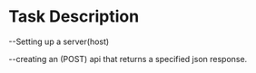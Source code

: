 <h1>Task Description</h1>
<p>--Setting up a server(host)</p>
<p>--creating an (POST) api that returns a specified json response.</p>